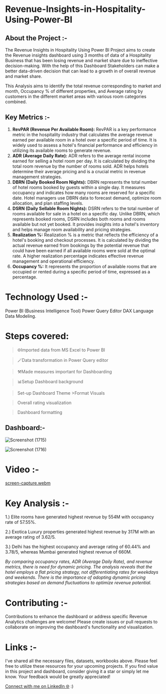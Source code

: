 # Revenue-Insights-in-Hospitality-Using-Power-BI
## About the Project :-
The Revenue Insights in Hospitality Using Power BI  Project aims to create the Revenue insights dashboard using 3 months of data of a Hospitality Business that has been losing revenue and market share due to ineffective decision-making. With the help of this Dashboard Stakeholders can make a better data-driven decision that can lead to a growth in  of overall revenue and market share.

This Analysis aims to identify the total revenue corresponding to market and month, Occupancy % of different properties, and Average rating by customers in the different market areas with various room categories combined.
## Key Metrics :-
1. **RevPAR (Revenue Per Available Room):**
   RevPAR is a key performance metric in the hospitality industry that calculates the average revenue earned per available room in a hotel over a specific period of time. It is widely used to assess a hotel's financial performance and efficiency in utilizing its available rooms to generate revenue.
2. **ADR (Average Daily Rate):**
   ADR refers to the average rental income earned for selling a hotel room per day. It is calculated by dividing the total room revenue by the number of rooms sold. ADR helps hotels determine their average pricing and is a crucial metric in revenue management strategies.
3. **DBRN (Daily Booked Room Nights):**
   DBRN represents the total number of hotel rooms booked by guests within a single day. It measures occupancy and indicates how many rooms are reserved for a specific date. Hotel managers use DBRN data to forecast demand, optimize room allocation, and plan staffing levels.
4. **DSRN (Daily Sellable Room Nights):**
   DSRN refers to the total number of rooms available for sale in a hotel on a specific day. Unlike DBRN, which represents booked rooms, DSRN includes both rooms and rooms available but not yet booked. It provides insights into a hotel's inventory and helps manage room availability and pricing strategies.
5. **Realization %:**
   Realization % is a metric that reflects the efficiency of a hotel's booking and checkout processes. It is calculated by dividing the actual revenue earned from bookings by the potential revenue that could have been earned if all available rooms were sold at the optimal rate. A higher realization percentage indicates effective revenue management and operational efficiency.
6. **Occupancy %:**
    It represents the proportion of available rooms that are occupied or rented during a specific period of time,  expressed as a percentage.
# Technology Used :- 
 Power BI (Business Intelligence Tool) Power Query Editor DAX Language Data Modeling.
# Steps covered:
> 🌐Imported data from MS Excel to Power BI

> 🪄Data transformation in Power Query editor

>⚒️Made measures important for Dashboarding

> 📊Setup Dashboard background

 > Set-up Dashboard Theme >Format Visuals

 > Overall rating visualization

> Dashboard formatting
## Dashboard:- 
![Screenshot (1715)](https://github.com/jivanjotk/Revenue-Insights-in-Hospitality-Using-Power-BI/assets/122741477/c39d81ba-c5a4-413a-94a4-bf18f9c45b53)

![Screenshot (1716)](https://github.com/jivanjotk/Revenue-Insights-in-Hospitality-Using-Power-BI/assets/122741477/b866f57d-8189-4372-bd61-7351505827b9)
# Video :- 
[screen-capture.webm](https://github.com/jivanjotk/Revenue-Insights-in-Hospitality-Using-Power-BI/assets/122741477/4dc0ec88-b3b7-4017-992e-b1de582dd6fa)
# Key Analysis :-
1.) Elite rooms have generated highest revenue by 554M with occupancy rate of 57.55%.

2.) Exotica Luxury properties generated highest revenue by 317M with an average rating of 3.62/5.

3.) Delhi has the highest occupancy and average rating of 60.44% and 3.78/5, whereas Mumbai generated highest revenue of 660M.

_By comparing occupancy rates, ADR (Average Daily Rate), and revenue metrics,  there is need  for dynamic pricing.  The analysis reveals that the hotel employs a flat pricing strategy, not differentiating rates for weekdays and weekends. There is the importance of adopting dynamic pricing strategies based on demand fluctuations to optimize revenue potential._
# Contributing :-
Contributions to enhance the dashboard or address specific Revenue Analytics challenges are welcome! Please create issues or pull requests to collaborate on improving the dashboard's functionality and visualization.

# Links :-
I've shared all the necessary files, datasets, workbooks above. Please feel free to utilize these resources for your upcoming projects. If you find value in this project and dashboard, consider giving it a star or simply let me know. Your feedback would be greatly appreciated!

[Connect with me on LinkedIn 🌐](https://www.linkedin.com/in/jivanjot-kaur-993220262/) :)




